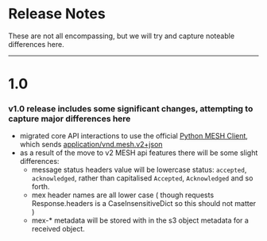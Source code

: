 Release Notes
=============

These are not all encompassing, but we will try and capture noteable differences here.

----
# 1.0
### v1.0 release includes some significant changes, attempting to capture major differences here
* migrated core API interactions to use the official [Python MESH Client](https://github.com/NHSDigital/mesh-client), which sends [application/vnd.mesh.v2+json](https://digital.nhs.uk/developer/api-catalogue/message-exchange-for-social-care-and-health-api)
* as a result of the move to v2 MESH api features there will be some slight differences:
  * message status headers value will be lowercase status: `accepted`, `acknowledged`, rather than capitalised `Accepted`, `Acknowledged` and so forth.
  * mex header names are all lower case  ( though requests Response.headers is a CaseInsensitiveDict so this should not matter )
  * mex-* metadata will be stored with in the s3 object metadata for a received object.
